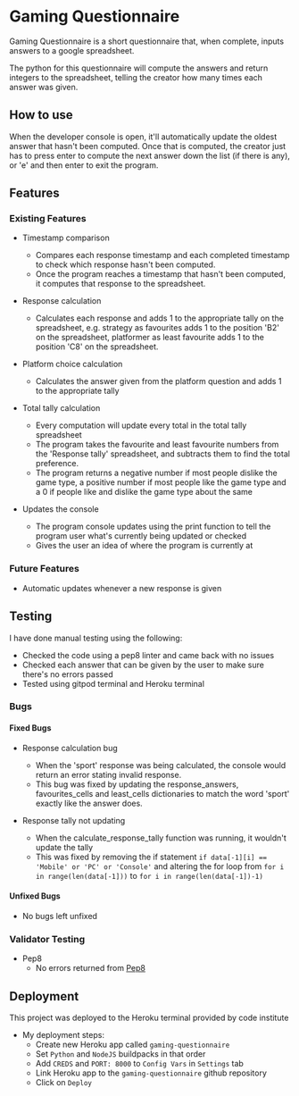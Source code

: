 # Gaming Questionnaire

Gaming Questionnaire is a short questionnaire that, when complete, inputs answers to a google spreadsheet. 

The python for this questionnaire will compute the answers and return integers to the spreadsheet, telling the creator how many times each answer was given.

## How to use

When the developer console is open, it'll automatically update the oldest answer that hasn't been computed. Once that is computed, the creator just has to press enter to compute the next answer down the list (if there is any), or 'e' and then enter to exit the program.

## Features

### Existing Features

- Timestamp comparison
    - Compares each response timestamp and each completed timestamp to check which response hasn't been computed.
    - Once the program reaches a timestamp that hasn't been computed, it computes that response to the spreadsheet.

- Response calculation
    - Calculates each response and adds 1 to the appropriate tally on the spreadsheet, e.g. strategy as favourites adds 1 to the position 'B2' on the spreadsheet, platformer as least favourite adds 1 to the position 'C8' on the spreadsheet.

- Platform choice calculation
    - Calculates the answer given from the platform question and adds 1 to the appropriate tally

- Total tally calculation
    - Every computation will update every total in the total tally spreadsheet
    - The program takes the favourite and least favourite numbers from the 'Response tally' spreadsheet, and subtracts them to find the total preference.
    - The program returns a negative number if most people dislike the game type, a positive number if most people like the game type and a 0 if people like and dislike the game type about the same

- Updates the console
    - The program console updates using the print function to tell the program user what's currently being updated or checked
    - Gives the user an idea of where the program is currently at

### Future Features

- Automatic updates whenever a new response is given

## Testing

I have done manual testing using the following:

- Checked the code using a pep8 linter and came back with no issues
- Checked each answer that can be given by the user to make sure there's no errors passed
- Tested using gitpod terminal and Heroku terminal

### Bugs

#### Fixed Bugs

- Response calculation bug
    - When the 'sport' response was being calculated, the console would return an error stating invalid response.
    - This bug was fixed by updating the response_answers, favourites_cells and least_cells dictionaries to match the word 'sport' exactly like the answer does.

- Response tally not updating
    - When the calculate_response_tally function was running, it wouldn't update the tally
    - This was fixed by removing the if statement `if data[-1][i] == 'Mobile' or 'PC' or 'Console'` and altering the for loop from `for i in range(len(data[-1]))` to `for i in range(len(data[-1])-1)`

#### Unfixed Bugs

- No bugs left unfixed

### Validator Testing

- Pep8
    - No errors returned from [Pep8](http://pep8online.com/checkresult)

## Deployment

This project was deployed to the Heroku terminal provided by code institute

- My deployment steps:
    - Create new Heroku app called `gaming-questionnaire`
    - Set `Python` and `NodeJS` buildpacks in that order
    - Add `CREDS` and `PORT: 8000` to `Config Vars` in `Settings` tab
    - Link Heroku app to the `gaming-questionnaire` github repository
    - Click on `Deploy`